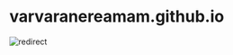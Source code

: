 # varvaranereamam.github.io


![redirect](https://github.com/user-attachments/assets/f5f07f66-2856-4c75-8318-959c2078d76a)

